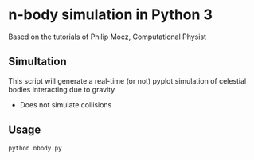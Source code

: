 # n-body simulation in Python 3

Based on the tutorials of Philip Mocz, Computational Physist 

## Simultation

This script will generate a real-time (or not) pyplot simulation of celestial bodies interacting due to gravity

- Does not simulate collisions

## Usage

```
python nbody.py
```

